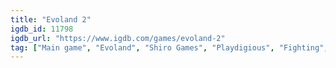 ```yaml
---
title: "Evoland 2"
igdb_id: 11798
igdb_url: "https://www.igdb.com/games/evoland-2"
tag: ["Main game", "Evoland", "Shiro Games", "Playdigious", "Fighting", "Music", "Platform", "Role-playing (RPG)", "Strategy", "Turn-based strategy (TBS)", "Hack and slash/Beat 'em up", "Adventure", "Indie", "Single player", "Third person", "Bird view / Isometric", "Side view", "Action", "Fantasy", "Horror", "Comedy"]
---
```


